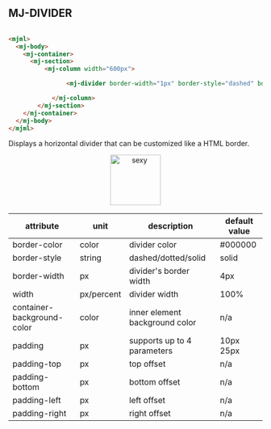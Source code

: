 ## MJ-DIVIDER

``` html

<mjml>
  <mj-body>
    <mj-container>
      <mj-section>
          <mj-column width="600px">

                <mj-divider border-width="1px" border-style="dashed" border-color="lightgrey"></mj-divider>

            </mj-column>
        </mj-section>
    </mj-container>
  </mj-body>
</mjml>

```

Displays a horizontal divider that can be customized like a HTML border.


<p align="center">
  <a href="/try-it-live/divider"><img width="100px" src="http://imgh.us/TRYITLIVE.svg" alt="sexy" /></a>
</p>

attribute                   | unit        | description                    | default value
----------------------------|-------------|--------------------------------|------------------------------
border-color                | color       | divider color                  | #000000
border-style                | string      | dashed/dotted/solid            | solid
border-width                | px          | divider's border width         | 4px
width                       | px/percent  | divider width                  | 100%
container-background-color  | color       | inner element background color | n/a
padding                     | px          | supports up to 4 parameters    | 10px 25px
padding-top                 | px          | top offset                     | n/a
padding-bottom              | px          | bottom offset                  | n/a
padding-left                | px          | left offset                    | n/a
padding-right               | px          | right offset                   | n/a
